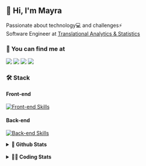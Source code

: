 ## 👋 Hi, I'm Mayra

Passionate about technology💻 and challenges⚡  
Software Engineer at [Translational Analytics & Statistics](https://www.trans-stat.com/)

### 💬 You can find me at

<a href="https://mayra.dev" target="_blank" rel="noopener"><img src="https://img.shields.io/badge/-mayra.dev-005FED?style=flat&logo=Google-chrome&logoColor=white"/></a>
<a href="https://linkedin.com/in/mayraamaral" target="_blank" rel="noopener"><img src="https://img.shields.io/badge/-/mayraamaral-0077B5?style=flat&logo=Linkedin&logoColor=white"/></a>
<a href="mailto:mayra@mayra.dev" target="_blank" rel="noopener"><img src="https://img.shields.io/badge/-mayra@mayra.dev-D14836?style=flat&logo=Gmail&logoColor=white"/></a>
<a href="" target="_blank" rel="noopener"><img src="https://img.shields.io/badge/-mayraamaral-7289DA?style=flat&logo=Discord&logoColor=white"/></a>

### 🛠️ Stack
#### Front-end

[![Front-end Skills](https://skillicons.dev/icons?i=react,next,angular,redux,styledcomponents,html,css,sass,js,ts,figma)](https://skillicons.dev)
#### Back-end

[![Back-end Skills](https://skillicons.dev/icons?i=nodejs,ts,aws,java,spring,python,postgres,mysql,git,linux,bash,docker,jenkins)](https://skillicons.dev)
  

<details>
    <summary><strong>📌 Github Stats</strong></summary>
    <br />
    <div align="center">
        <table>
      <td><img height="160em" src="https://github-readme-stats.vercel.app/api?username=mayraamaral&show_icons=true&theme=algolia&hide_border=true&hide=stars&count_private=true" alt="Readme stats"></td>
      <td><img height="160em" src="https://github-readme-stats.vercel.app/api/top-langs/?username=mayraamaral&&layout=compact&&theme=algolia&hide_border=true&langs_count=6" alt="Language stats"></td>
       </table>
  </div> 
    

  <p align="center">
    <img src="https://github-readme-streak-stats.herokuapp.com?user=mayraamaral&theme=dark&hide_border=true&date_format=j%20M%5B%20Y%5D&locale=pt-br&background=050F2C&ring=0195DD&fire=23AA7D&currStreakLabel=23AA7D" alt="Streak stats">
  </p> 
</details>

<br />

<details>
  <summary><strong>👩‍💻 Coding Stats</strong></summary>
  <br />
  
  <!--START_SECTION:waka-->
![Code Time](http://img.shields.io/badge/Code%20Time-1%2C068%20hrs%201%20min-blue)

**🐱 My GitHub Data** 

> 📦 640.9 kB Used in GitHub's Storage 
 > 
> 🏆 849 Contributions in the Year 2025
 > 
> 🚫 Not Opted to Hire
 > 
> 📜 66 Public Repositories 
 > 
> 🔑 35 Private Repositories 
 > 
**I'm an Early 🐤** 

```text
🌞 Morning                1022 commits        ███░░░░░░░░░░░░░░░░░░░░░░   13.34 % 
🌆 Daytime                4226 commits        ██████████████░░░░░░░░░░░   55.16 % 
🌃 Evening                2036 commits        ███████░░░░░░░░░░░░░░░░░░   26.57 % 
🌙 Night                  378 commits         █░░░░░░░░░░░░░░░░░░░░░░░░   04.93 % 
```
📅 **I'm Most Productive on Wednesday** 

```text
Monday                   1379 commits        ████░░░░░░░░░░░░░░░░░░░░░   18.00 % 
Tuesday                  1478 commits        █████░░░░░░░░░░░░░░░░░░░░   19.29 % 
Wednesday                1605 commits        █████░░░░░░░░░░░░░░░░░░░░   20.95 % 
Thursday                 1203 commits        ████░░░░░░░░░░░░░░░░░░░░░   15.70 % 
Friday                   1186 commits        ████░░░░░░░░░░░░░░░░░░░░░   15.48 % 
Saturday                 347 commits         █░░░░░░░░░░░░░░░░░░░░░░░░   04.53 % 
Sunday                   464 commits         ██░░░░░░░░░░░░░░░░░░░░░░░   06.06 % 
```


📊 **This Week I Spent My Time On** 

```text
🕑︎ Time Zone: America/Sao_Paulo

💬 Programming Languages: 
TypeScript               9 hrs 23 mins       ██████████████████████░░░   88.30 % 
Other                    24 mins             █░░░░░░░░░░░░░░░░░░░░░░░░   03.91 % 
JSON                     17 mins             █░░░░░░░░░░░░░░░░░░░░░░░░   02.67 % 
Markdown                 14 mins             █░░░░░░░░░░░░░░░░░░░░░░░░   02.24 % 
CSS                      10 mins             ░░░░░░░░░░░░░░░░░░░░░░░░░   01.65 % 

🔥 Editors: 
Cursor                   10 hrs 37 mins      █████████████████████████   100.00 % 

💻 Operating System: 
Linux                    10 hrs 37 mins      █████████████████████████   100.00 % 
```

**I Mostly Code in Java** 

```text
Java                     118 repos           ███████░░░░░░░░░░░░░░░░░░   28.50 % 
JavaScript               92 repos            ██████░░░░░░░░░░░░░░░░░░░   22.22 % 
TypeScript               78 repos            █████░░░░░░░░░░░░░░░░░░░░   18.84 % 
Python                   3 repos             ░░░░░░░░░░░░░░░░░░░░░░░░░   00.72 % 
PHP                      2 repos             ░░░░░░░░░░░░░░░░░░░░░░░░░   00.48 % 
```




 Last Updated on 30/10/2025 19:19:38 UTC
<!--END_SECTION:waka-->

</details>

